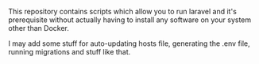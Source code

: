 This repository contains scripts which allow you to run laravel and it's prerequisite without actually having to install any software on your system other than Docker.

I may add some stuff for auto-updating hosts file, generating the .env file, running migrations and stuff like that. 